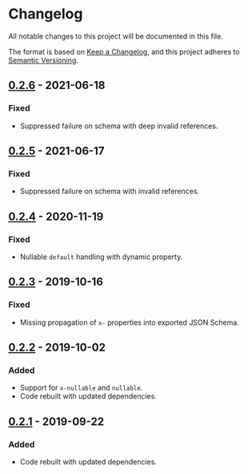 # Changelog
All notable changes to this project will be documented in this file.

The format is based on [Keep a Changelog](https://keepachangelog.com/en/1.0.0/),
and this project adheres to [Semantic Versioning](https://semver.org/spec/v2.0.0.html).

## [0.2.6] - 2021-06-18

### Fixed
- Suppressed failure on schema with deep invalid references.

## [0.2.5] - 2021-06-17

### Fixed
- Suppressed failure on schema with invalid references.

## [0.2.4] - 2020-11-19

### Fixed
- Nullable `default` handling with dynamic property.

## [0.2.3] - 2019-10-16

### Fixed
- Missing propagation of `x-` properties into exported JSON Schema.

## [0.2.2] - 2019-10-02

### Added
- Support for `x-nullable` and `nullable`.
- Code rebuilt with updated dependencies.

## [0.2.1] - 2019-09-22

### Added
- Code rebuilt with updated dependencies.

[0.2.6]: https://github.com/swaggest/php-swagger2-schema/compare/v0.2.5...v0.2.6
[0.2.5]: https://github.com/swaggest/php-swagger2-schema/compare/v0.2.4...v0.2.5
[0.2.4]: https://github.com/swaggest/php-swagger2-schema/compare/v0.2.3...v0.2.4
[0.2.3]: https://github.com/swaggest/php-swagger2-schema/compare/v0.2.2...v0.2.3
[0.2.2]: https://github.com/swaggest/php-swagger2-schema/compare/v0.2.1...v0.2.2
[0.2.1]: https://github.com/swaggest/php-swagger2-schema/compare/v0.2.0...v0.2.1
